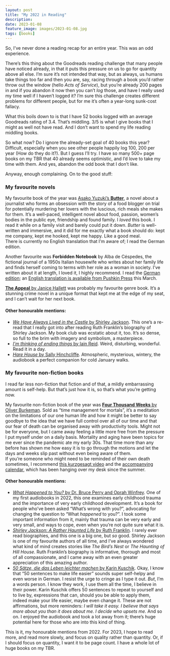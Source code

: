 ```yaml
---
layout: post
title: "My 2022 in Reading"
description:
date: 2023-01-08
feature_image: images/2023-01-08.jpg
tags: [books]
---
```


So, I’ve never done a reading recap for an entire year. This was an odd experience.

<!--more-->

There’s this thing about the Goodreads reading challenge that many people have noticed already, in that it puts this pressure on us to go for quantity above all else. I’m sure it’s not intended that way, but as always, us humans take things too far and then you are, say, racing through a book you’d rather throw out the window (hello *Acts of Service*), but you’re already 200 pages in and if you abandon it now then you can’t *log* those, and have I really used my time well if I haven’t logged it? I’m sure this challenge creates different problems for different people, but for me it’s often a year-long sunk-cost fallacy.

What this boils down to is that I have 52 books logged with an average Goodreads rating of 3.4. That’s middling. 3/5 is what I give books that I might as well not have read. And I don’t want to spend my life reading middling books.

So what now? Do I ignore the already-set goal of 40 books this year? Difficult, especially when you see other people happily log 100, 200 per year (How do they do it?). But I guess I’ll try. I have so many 500+ page books on my TBR that 40 already seems optimistic, and I’d love to take my time with them. And yes, abandon the odd book that I don’t like.

Anyway, enough complaining. On to the good stuff:

### My favourite novels
My favourite book of the year was [Asako Yuzuki’s **Butter**](https://www.aufbau-verlage.de/blumenbar/butter/978-3-351-05098-6), a novel about a journalist who forms an obsession with the story of a food blogger on trial for potentially murdering her lovers with the luscious, rich  meals she makes for them. It’s a well-paced, intelligent novel about food, passion, women’s bodies in the public eye, friendship and found family. I *loved* this book. I read it while on a family visit and barely could put it down. *Butter* is well-written and immersive, and it did for me exactly what a book should do: kept me company, kept me hooked, kept me happy. Like a good meal.<br/>
There is currently no English translation that I’m aware of; I read the German edition.

Another favourite was **Forbidden Notebook** by Alba de Céspedes, the fictional journal of a 1950s Italian housewife who writes about her family life and finds herself coming to terms with her role as a woman in society. I’ve written about it at length, I loved it, I highly recommend.
I read the [German edition](https://www.suhrkamp.de/buch/alba-de-cespedes-das-verbotene-notizbuch-t-9783458179344); an [English translation is available from Pushkin Press](https://pushkinpress.com/books/forbidden-notebook/) this March.

[**The Appeal** by Janice Hallett](https://www.simonandschuster.com/books/The-Appeal/Janice-Hallett/9781982187460) was probably my favourite genre book. It’s a stunning crime novel in a unique format that kept me at the edge of my seat, and I can’t wait for her next book.

#### Other honourable mentions:
+ [*We Have Always Lived in the Castle* by Shirley Jackson](https://www.penguin.co.uk/books/133431/we-have-always-lived-in-the-castle-by-jackson-shirley/9780141191454). This one’s a re-read that I really got into after reading Ruth Franklin’s biography of Shirley Jackson. My book club was ecstatic about it, too. It’s so dense, so full to the brim with imagery and symbolism, a masterpiece.
+ [*I’m thinking of ending things* by Iain Reid](https://www.simonandschuster.com/books/Im-Thinking-of-Ending-Things/Iain-Reid/9781501126949). Weird, disturbing, wonderful. Read it in a day.
+ [*Hare House* by Sally Hinchcliffe](https://www.panmacmillan.com/authors/sally-hinchcliffe/hare-house/9781529061666). Atmospheric, mysterious, wintery, the audiobook a perfect companion for cold January walks.

### My favourite non-fiction books
I read far less non-fiction that fiction and of that, a mildly embarrassing amount is self-help. But that’s just how it is, so that’s what you’re getting now.

My favourite non-fiction book of the year was [**Four Thousand Weeks** by Oliver Burkeman](https://www.penguin.co.uk/books/433471/four-thousand-weeks-by-burkeman-oliver/9781784704001). Sold as “time management for mortals”, it’s a meditation on the limitations of our one human life and how it might be better to say goodbye to the idea that we have full control over all of our time and that our fear of death can be organised away with productivity tools. Might not be for everyone, but I came away feeling a little more free from the pressure I put myself under on a daily basis. Mortality and aging have been topics for me ever since the pandemic ate my early 30s. That time more than any before has shown me how easy it is to go through the motions and let the days and weeks slip past without even being aware of them.<br/>
If you’re someone who might need to be reminded of their own death sometimes, I recommend [this kurzgesagt video](https://www.youtube.com/watch?v=JXeJANDKwDc) and the [accompanying calendar](https://shop-eu.kurzgesagt.org/collections/special-posters/products/lifespan-calendar-poster-black-white?variant=43629773619467), which has been hanging over my desk since the summer.

#### Other honourable mentions:
+ [*What Happened to You?* by Dr. Bruce Perry and Oprah Winfrey](https://us.macmillan.com/books/9781250260635/whathappenedtoyou). One of my first audiobooks in 2022, this one examines early childhood trauma and the importance of very early childhood development. It’s a book for people who’ve been asked “What’s wrong with you?”, advocating for changing the question to “What *happened* to you?”. I took some important information from it, mainly that trauma can be very early and very small, and ways to cope, even when you’re not quite sure what it is.
+ [*Shirley Jackson: A Rather Haunted Life* by Ruth Franklin](https://wwnorton.com/books/Shirley-Jackson-A-Rather-Haunted-Life/about-the-book/product-details). I rarely ever read biographies, and this one is a big one, but *so* good. Shirley Jackson is one of my favourite authors of all time, and I’ve always wondered what kind of mind creates stories like *The Bird’s Nest* or *The Haunting of Hill House*. Ruth Franklin’s biography is informative, thorough and most of all compassionate, and I came away with an even greater appreciation of this amazing author.
+ [*50 Sätze, die das Leben leichter machen* by Karin Kuschik](https://www.argon-verlag.de/hoerbuch/kuschik-50-saetze-die-das-leben-leichter-machen-2007735/). Okay, I know that “50 sentences to make life easier” sounds super self-helpy and even worse in German. I resist the urge to cringe as I type it out. *But*, I’m a words person. I know they work, I use them all the time, I believe in their power. Karin Kuschik offers 50 sentences to repeat to yourself and to live by, expressions that can, should you be able to apply them, indeed make your life easier, maybe even change it. These are not affirmations, but more reminders: *I will take it easy.* *I believe that says more about you than it does about me.* *I decide who upsets me.* And so on. I enjoyed the audiobook and took a lot away from it; there’s huge potential here for those who are into this kind of thing.

This is it, my honourable mentions from 2022. For 2023, I hope to read more, and read more slowly, and focus on quality rather than quantity. Or, if I should focus on quantity, I want it to be page count. I have a whole lot of huge books on my TBR.
